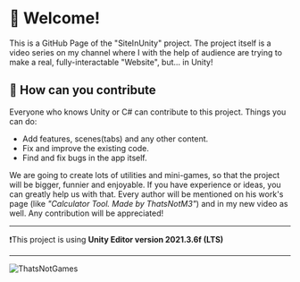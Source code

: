 # :wave: Welcome!
This is a GitHub Page of the "SiteInUnity" project. The project itself is a video series on my channel where I with the help of audience are trying to make a real, fully-interactable "Website", but... in Unity!

## :briefcase: How can you contribute
Everyone who knows Unity or C# can contribute to this project. Things you can do:
* Add features, scenes(tabs) and any other content.
* Fix and improve the existing code.
* Find and fix bugs in the app itself.

We are going to create lots of utilities and mini-games, so that the project will be bigger, funnier and enjoyable. If you have experience or ideas, you can greatly help us with that. Every author will be mentioned on his work's page (like *"Calculator Tool. Made by ThatsNotM3"*) and in my new video as well. Any contribution will be appreciated!
***
❗This project is using **Unity Editor version 2021.3.6f (LTS)**
***
![ThatsNotGames](https://user-images.githubusercontent.com/60347034/180638693-edce4d12-e926-4411-976a-2c3774ac4ae8.png)
